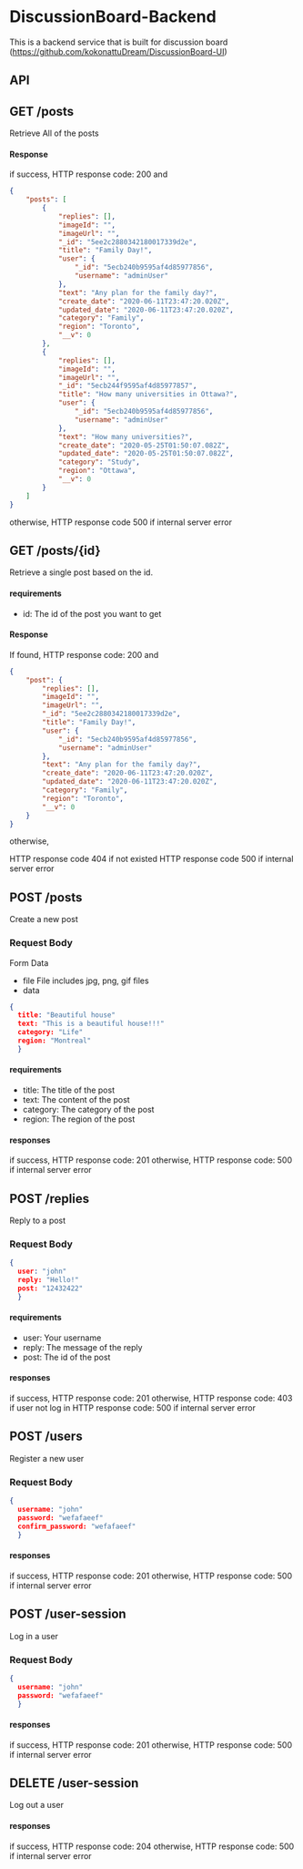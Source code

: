 # DiscussionBoard-Backend

This is a backend service that is built for discussion board (https://github.com/kokonattuDream/DiscussionBoard-UI) 


## API

GET /posts
---
Retrieve All of the posts

#### Response
if success, 
HTTP response code: 200 and
```json
{
    "posts": [
        {
            "replies": [],
            "imageId": "",
            "imageUrl": "",
            "_id": "5ee2c2880342180017339d2e",
            "title": "Family Day!",
            "user": {
                "_id": "5ecb240b9595af4d85977856",
                "username": "adminUser"
            },
            "text": "Any plan for the family day?",
            "create_date": "2020-06-11T23:47:20.020Z",
            "updated_date": "2020-06-11T23:47:20.020Z",
            "category": "Family",
            "region": "Toronto",
            "__v": 0
        },
        {
            "replies": [],
            "imageId": "",
            "imageUrl": "",
            "_id": "5ecb244f9595af4d85977857",
            "title": "How many universities in Ottawa?",
            "user": {
                "_id": "5ecb240b9595af4d85977856",
                "username": "adminUser"
            },
            "text": "How many universities?",
            "create_date": "2020-05-25T01:50:07.082Z",
            "updated_date": "2020-05-25T01:50:07.082Z",
            "category": "Study",
            "region": "Ottawa",
            "__v": 0
        }
    ]
}
```
otherwise,
HTTP response code 500 if internal server error


GET /posts/{id}
---
Retrieve a single post based on the id.
#### requirements
- id: The id of the post you want to get

#### Response
If found,
HTTP response code: 200 and
```json
{
    "post": {
        "replies": [],
        "imageId": "",
        "imageUrl": "",
        "_id": "5ee2c2880342180017339d2e",
        "title": "Family Day!",
        "user": {
            "_id": "5ecb240b9595af4d85977856",
            "username": "adminUser"
        },
        "text": "Any plan for the family day?",
        "create_date": "2020-06-11T23:47:20.020Z",
        "updated_date": "2020-06-11T23:47:20.020Z",
        "category": "Family",
        "region": "Toronto",
        "__v": 0
    }
}
```
otherwise,

HTTP response code 404 if not existed
HTTP response code 500 if internal server error


POST /posts
---
Create a new post

### Request Body

Form Data
- file 
File includes jpg, png, gif files
- data
```json
{
  title: "Beautiful house"
  text: "This is a beautiful house!!!"
  category: "Life"
  region: "Montreal"
  }
```
#### requirements
- title: The title of the post
- text: The content of the post
- category: The category of the post
- region: The region of the post 

#### responses
if success,
HTTP response code: 201
otherwise,
HTTP response code: 500 if internal server error

POST /replies
---
Reply to a post

### Request Body
```json
{
  user: "john"
  reply: "Hello!"
  post: "12432422"
  }
```
#### requirements
- user: Your username 
- reply: The message of the reply
- post: The id of the post

#### responses
if success,
HTTP response code: 201
otherwise,
HTTP response code: 403 if user not log in
HTTP response code: 500 if internal server error

POST /users
---
Register a new user

### Request Body
```json
{
  username: "john"
  password: "wefafaeef"
  confirm_password: "wefafaeef"
  }
```
#### responses
if success,
HTTP response code: 201
otherwise,
HTTP response code: 500 if internal server error

POST /user-session
---
Log in a user

### Request Body
```json
{
  username: "john"
  password: "wefafaeef"
  }
```

#### responses
if success,
HTTP response code: 201
otherwise,
HTTP response code: 500 if internal server error

DELETE /user-session
---
Log out a user

#### responses
if success,
HTTP response code: 204
otherwise,
HTTP response code: 500 if internal server error

